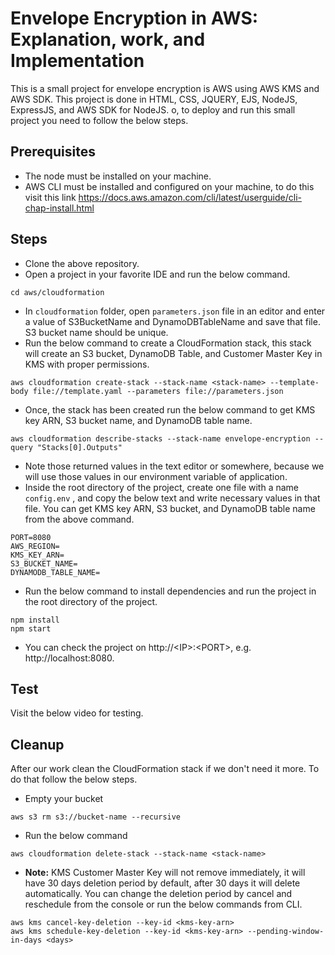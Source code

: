 # Envelope Encryption in AWS: Explanation, work, and Implementation

This is a small project for envelope encryption is AWS using AWS KMS and AWS SDK. This project is done in HTML, CSS, JQUERY, EJS, NodeJS, ExpressJS, and AWS SDK for NodeJS. o, to deploy and run this small project you need to follow the below steps.

## Prerequisites
- The node must be installed on your machine.
- AWS CLI must be installed and configured on your machine, to do this visit this link https://docs.aws.amazon.com/cli/latest/userguide/cli-chap-install.html

## Steps
- Clone the above repository.
- Open a project in your favorite IDE and run the below command.
```
cd aws/cloudformation
```
- In `cloudformation` folder, open `parameters.json` file in an editor and enter a value of S3BucketName and DynamoDBTableName and save that file. S3 bucket name should be unique.
- Run the below command to create a CloudFormation stack, this stack will create an S3 bucket, DynamoDB Table, and Customer Master Key in KMS with proper permissions.
```
aws cloudformation create-stack --stack-name <stack-name> --template-body file://template.yaml --parameters file://parameters.json
```
- Once, the stack has been created run the below command to get KMS key ARN, S3 bucket name, and DynamoDB table name.
```
aws cloudformation describe-stacks --stack-name envelope-encryption --query "Stacks[0].Outputs"
```
- Note those returned values in the text editor or somewhere, because we will use those values in our environment variable of application.
- Inside the root directory of the project, create one file with a name `config.env` , and copy the below text and write necessary values in that file. You can get KMS key ARN, S3 bucket, and DynamoDB table name from the above command.
```
PORT=8080
AWS_REGION=
KMS_KEY_ARN=
S3_BUCKET_NAME=
DYNAMODB_TABLE_NAME=
```
- Run the below command to install dependencies and run the project in the root directory of the project.
```
npm install
npm start
```
- You can check the project on http://\<IP>:\<PORT>, e.g. http://localhost:8080.

## Test
Visit the below video for testing.

## Cleanup
After our work clean the CloudFormation stack if we don't need it more. To do that follow the below steps.

- Empty your bucket
```
aws s3 rm s3://bucket-name --recursive
```
- Run the below command
```
aws cloudformation delete-stack --stack-name <stack-name>
```
- **Note:** KMS Customer Master Key will not remove immediately, it will have 30 days deletion period by default, after 30 days it will delete automatically. You can change the deletion period by cancel and reschedule from the console or run the below commands from CLI.
```
aws kms cancel-key-deletion --key-id <kms-key-arn>
aws kms schedule-key-deletion --key-id <kms-key-arn> --pending-window-in-days <days>
```